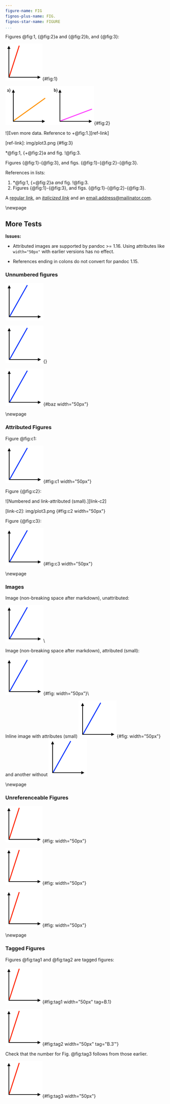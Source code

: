 ```yaml
---
figure-name: FIG
fignos-plus-name: FIG.
fignos-star-name: FIGURE
...
```


Figures @fig:1, {@fig:2}a and {@fig:2}b, and  {@fig:3}: 

![Some data.](img/plot1.png){#fig:1}

![More data.](img/plot2.png){#fig:2}

![Even more data. Reference to +@fig:1.][ref-link]

[ref-link]: img/plot3.png {#fig:3}

*@fig:1, {+@fig:2}a and fig. !@fig:3.

Figures {@fig:1}-{@fig:3}, and figs. {@fig:1}-{@fig:2}-{@fig:3}.

References in lists:

 1. \*@fig:1, {+@fig:2}a *and* fig. !@fig:3.
 2. Figures {@fig:1}-{@fig:3}, and figs. 
    {@fig:1}-{@fig:2}-{@fig:3}.

A [regular link](http://example.com/), an [*italicized link*](http://example.com/) and an email.address@mailinator.com.



\newpage

More Tests
----------

**Issues:**

  * Attributed images are supported by pandoc >= 1.16.  Using
    attributes like `width="50px"` with earlier versions has 
    no effect.

  * References ending in colons do not convert for pandoc 1.15.


### Unnumbered figures ###

![Unnumbered and unattributed.](img/plot3.png)

![Unnumbered with empty attributes.](img/plot3.png){}

![Unnumbered and attributed (small).](img/plot3.png){#baz width="50px"}


\newpage

### Attributed Figures ###

Figure @fig:c1:

![Numbered and attributed (small).](img/plot3.png){#fig:c1 width="50px"}

Figure {@fig:c2}:

![Numbered and link-attributed (small).][link-c2]

[link-c2]: img/plot3.png {#fig:c2 width="50px"}

Figure {@fig:c3}:

![Numbered and attributed (small) with breaking space after markdown.](img/plot3.png){#fig:c3 width="50px"} 


\newpage

### Images ###

Image (non-breaking space after markdown), unattributed:

![Caption should not show.](img/plot3.png)\ 

Image (non-breaking space after markdown), attributed (small):

![Caption should not show.](img/plot3.png){#fig: width="50px"}\ 

Inline image with attributes (small)
![Caption should not show.](img/plot3.png){#fig: width="50px"}
and another without
![Caption should not show.](img/plot3.png)


\newpage 

### Unreferenceable Figures ###

![Unreferenceable 1.](img/plot1.png){#fig: width="50px"}

![Unreferenceable 2.](img/plot1.png){#fig: width="50px"}

![Unreferenceable 3.](img/plot1.png){#fig: width="50px"}


\newpage

### Tagged Figures ###

Figures @fig:tag1 and @fig:tag2 are tagged figures:

![Tagged 1.](img/plot1.png){#fig:tag1 width="50px" tag=B.1}

![Tagged 2.](img/plot1.png){#fig:tag2 width="50px" tag="$\mathrm{B.3'}$"}

Check that the number for Fig. @fig:tag3 follows from those earlier.

![Numbered.](img/plot1.png){#fig:tag3 width="50px"}


